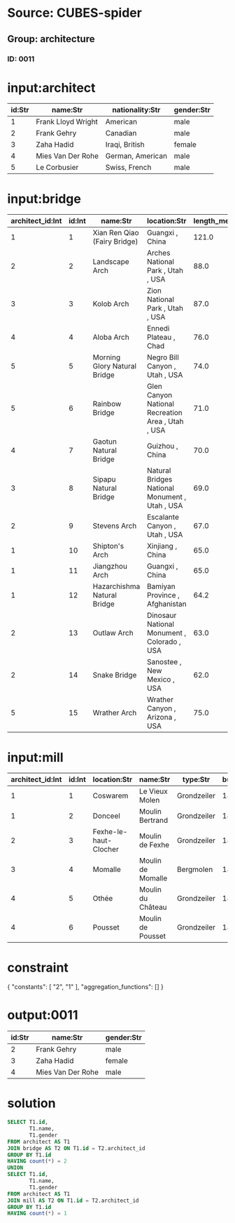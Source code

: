 # Source: CUBES-spider
## Group: architecture
### ID: 0011

# input:architect

| id:Str | name:Str | nationality:Str | gender:Str |
|---|---|---|---|
| 1 | Frank Lloyd Wright | American | male |
| 2 | Frank Gehry | Canadian | male |
| 3 | Zaha Hadid | Iraqi, British | female |
| 4 | Mies Van Der Rohe | German, American | male |
| 5 | Le Corbusier | Swiss, French | male |

# input:bridge

| architect_id:Int | id:Int | name:Str | location:Str | length_meters:Dbl | length_feet:Dbl |
|---|---|---|---|---|---|
| 1 | 1 | Xian Ren Qiao (Fairy Bridge) | Guangxi , China | 121.0 | 400.0 |
| 2 | 2 | Landscape Arch | Arches National Park , Utah , USA | 88.0 | 290.0 |
| 3 | 3 | Kolob Arch | Zion National Park , Utah , USA | 87.0 | 287.0 |
| 4 | 4 | Aloba Arch | Ennedi Plateau , Chad | 76.0 | 250.0 |
| 5 | 5 | Morning Glory Natural Bridge | Negro Bill Canyon , Utah , USA | 74.0 | 243.0 |
| 5 | 6 | Rainbow Bridge | Glen Canyon National Recreation Area , Utah , USA | 71.0 | 234.0 |
| 4 | 7 | Gaotun Natural Bridge | Guizhou , China | 70.0 | 230.0 |
| 3 | 8 | Sipapu Natural Bridge | Natural Bridges National Monument , Utah , USA | 69.0 | 225.0 |
| 2 | 9 | Stevens Arch | Escalante Canyon , Utah , USA | 67.0 | 220.0 |
| 1 | 10 | Shipton's Arch | Xinjiang , China | 65.0 | 212.0 |
| 1 | 11 | Jiangzhou Arch | Guangxi , China | 65.0 | 212.0 |
| 1 | 12 | Hazarchishma Natural Bridge | Bamiyan Province , Afghanistan | 64.2 | 210.6 |
| 2 | 13 | Outlaw Arch | Dinosaur National Monument , Colorado , USA | 63.0 | 206.0 |
| 2 | 14 | Snake Bridge | Sanostee , New Mexico , USA | 62.0 | 204.0 |
| 5 | 15 | Wrather Arch | Wrather Canyon , Arizona , USA | 75.0 | 246.0 |

# input:mill

| architect_id:Int | id:Int | location:Str | name:Str | type:Str | built_year:Int | notes:Str |
|---|---|---|---|---|---|---|
| 1 | 1 | Coswarem | Le Vieux Molen | Grondzeiler | 1840 | Molenechos (Dutch) |
| 1 | 2 | Donceel | Moulin Bertrand | Grondzeiler | 1890 | Molenechos (Dutch) |
| 2 | 3 | Fexhe-le-haut-Clocher | Moulin de Fexhe | Grondzeiler | 1843 | Molenechos (Dutch) |
| 3 | 4 | Momalle | Moulin de Momalle | Bergmolen | 1850 | Molenechos (Dutch) |
| 4 | 5 | Othée | Moulin du Château | Grondzeiler | 1856 | Molenechos (Dutch) |
| 4 | 6 | Pousset | Moulin de Pousset | Grondzeiler | 1819 | Molenechos (Dutch) |

# constraint

{
  "constants": [
    "2",
    "1"
  ],
  "aggregation_functions": []
}

# output:0011

| id:Str | name:Str | gender:Str |
|---|---|---|
| 2 | Frank Gehry | male |
| 3 | Zaha Hadid | female |
| 4 | Mies Van Der Rohe | male |

# solution

```sql
SELECT T1.id,
       T1.name,
       T1.gender
FROM architect AS T1
JOIN bridge AS T2 ON T1.id = T2.architect_id
GROUP BY T1.id
HAVING count(*) = 2
UNION
SELECT T1.id,
       T1.name,
       T1.gender
FROM architect AS T1
JOIN mill AS T2 ON T1.id = T2.architect_id
GROUP BY T1.id
HAVING count(*) = 1
```
